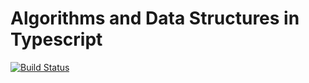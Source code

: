 # Algorithms and Data Structures in Typescript

[![Build Status](https://travis-ci.org/cjsheets/typescript-algorithms.svg?branch=master)](https://travis-ci.org/cjsheets/typescript-algorithms)



